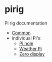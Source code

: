 # pirig

Pi rig documentation

- [Common](common.md)
- individual Pi's:
  - [Pi hole](pihole.md)
  - [Weather Pi](weatherpi.md)
  - [Zero display](https://github.com/vladak/zerodisplay)

